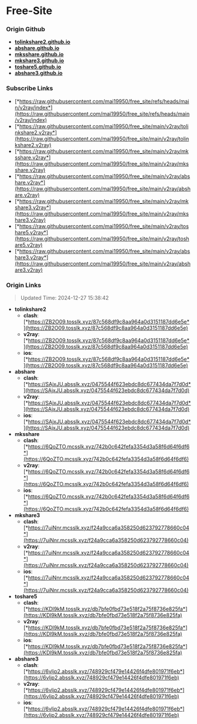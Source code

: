 # Free-Site

### Origin Github

- [**tolinkshare2.github.io**](https://github.com/tolinkshare2/tolinkshare2.github.io)
- [**abshare.github.io**](https://github.com/abshare/abshare.github.io)
- [**mksshare.github.io**](https://github.com/mksshare/mksshare.github.io)
- [**mkshare3.github.io**](https://github.com/mkshare3/mkshare3.github.io)
- [**toshare5.github.io**](https://github.com/toshare5/toshare5.github.io)
- [**abshare3.github.io**](https://github.com/abshare3/abshare3.github.io)

### Subscribe Links

- [*https://raw.githubusercontent.com/mai19950/free_site/refs/heads/main/v2ray/index*](https://raw.githubusercontent.com/mai19950/free_site/refs/heads/main/v2ray/index)
- [*https://raw.githubusercontent.com/mai19950/free_site/main/v2ray/tolinkshare2.v2ray*](https://raw.githubusercontent.com/mai19950/free_site/main/v2ray/tolinkshare2.v2ray)
- [*https://raw.githubusercontent.com/mai19950/free_site/main/v2ray/mksshare.v2ray*](https://raw.githubusercontent.com/mai19950/free_site/main/v2ray/mksshare.v2ray)
- [*https://raw.githubusercontent.com/mai19950/free_site/main/v2ray/abshare.v2ray*](https://raw.githubusercontent.com/mai19950/free_site/main/v2ray/abshare.v2ray)
- [*https://raw.githubusercontent.com/mai19950/free_site/main/v2ray/mkshare3.v2ray*](https://raw.githubusercontent.com/mai19950/free_site/main/v2ray/mkshare3.v2ray)
- [*https://raw.githubusercontent.com/mai19950/free_site/main/v2ray/toshare5.v2ray*](https://raw.githubusercontent.com/mai19950/free_site/main/v2ray/toshare5.v2ray)
- [*https://raw.githubusercontent.com/mai19950/free_site/main/v2ray/abshare3.v2ray*](https://raw.githubusercontent.com/mai19950/free_site/main/v2ray/abshare3.v2ray)

### Origin Links

> Updated Time: 2024-12-27 15:38:42

- **tolinkshare2**
  - **clash**: [*https://ZB2O09.tosslk.xyz/87c568df9c8aa964a0d3151187dd6e5e*](https://ZB2O09.tosslk.xyz/87c568df9c8aa964a0d3151187dd6e5e)
  - **v2ray**: [*https://ZB2O09.tosslk.xyz/87c568df9c8aa964a0d3151187dd6e5e*](https://ZB2O09.tosslk.xyz/87c568df9c8aa964a0d3151187dd6e5e)
  - **ios**: [*https://ZB2O09.tosslk.xyz/87c568df9c8aa964a0d3151187dd6e5e*](https://ZB2O09.tosslk.xyz/87c568df9c8aa964a0d3151187dd6e5e)
- **abshare**
  - **clash**: [*https://SAjxJU.absslk.xyz/0475544f623ebdc8dc677434da7f7d0d*](https://SAjxJU.absslk.xyz/0475544f623ebdc8dc677434da7f7d0d)
  - **v2ray**: [*https://SAjxJU.absslk.xyz/0475544f623ebdc8dc677434da7f7d0d*](https://SAjxJU.absslk.xyz/0475544f623ebdc8dc677434da7f7d0d)
  - **ios**: [*https://SAjxJU.absslk.xyz/0475544f623ebdc8dc677434da7f7d0d*](https://SAjxJU.absslk.xyz/0475544f623ebdc8dc677434da7f7d0d)
- **mksshare**
  - **clash**: [*https://6QoZTO.mcsslk.xyz/742b0c642fefa3354d3a58f6d64f6df6*](https://6QoZTO.mcsslk.xyz/742b0c642fefa3354d3a58f6d64f6df6)
  - **v2ray**: [*https://6QoZTO.mcsslk.xyz/742b0c642fefa3354d3a58f6d64f6df6*](https://6QoZTO.mcsslk.xyz/742b0c642fefa3354d3a58f6d64f6df6)
  - **ios**: [*https://6QoZTO.mcsslk.xyz/742b0c642fefa3354d3a58f6d64f6df6*](https://6QoZTO.mcsslk.xyz/742b0c642fefa3354d3a58f6d64f6df6)
- **mkshare3**
  - **clash**: [*https://7uiNnr.mcsslk.xyz/f24a9cca6a358250d623792778660c04*](https://7uiNnr.mcsslk.xyz/f24a9cca6a358250d623792778660c04)
  - **v2ray**: [*https://7uiNnr.mcsslk.xyz/f24a9cca6a358250d623792778660c04*](https://7uiNnr.mcsslk.xyz/f24a9cca6a358250d623792778660c04)
  - **ios**: [*https://7uiNnr.mcsslk.xyz/f24a9cca6a358250d623792778660c04*](https://7uiNnr.mcsslk.xyz/f24a9cca6a358250d623792778660c04)
- **toshare5**
  - **clash**: [*https://KDl9kM.tosslk.xyz/db7bfe0fbd73e518f2a75f8736e825fa*](https://KDl9kM.tosslk.xyz/db7bfe0fbd73e518f2a75f8736e825fa)
  - **v2ray**: [*https://KDl9kM.tosslk.xyz/db7bfe0fbd73e518f2a75f8736e825fa*](https://KDl9kM.tosslk.xyz/db7bfe0fbd73e518f2a75f8736e825fa)
  - **ios**: [*https://KDl9kM.tosslk.xyz/db7bfe0fbd73e518f2a75f8736e825fa*](https://KDl9kM.tosslk.xyz/db7bfe0fbd73e518f2a75f8736e825fa)
- **abshare3**
  - **clash**: [*https://6vljp2.absslk.xyz/748929cf479e14426f4dfe801971f6eb*](https://6vljp2.absslk.xyz/748929cf479e14426f4dfe801971f6eb)
  - **v2ray**: [*https://6vljp2.absslk.xyz/748929cf479e14426f4dfe801971f6eb*](https://6vljp2.absslk.xyz/748929cf479e14426f4dfe801971f6eb)
  - **ios**: [*https://6vljp2.absslk.xyz/748929cf479e14426f4dfe801971f6eb*](https://6vljp2.absslk.xyz/748929cf479e14426f4dfe801971f6eb)
